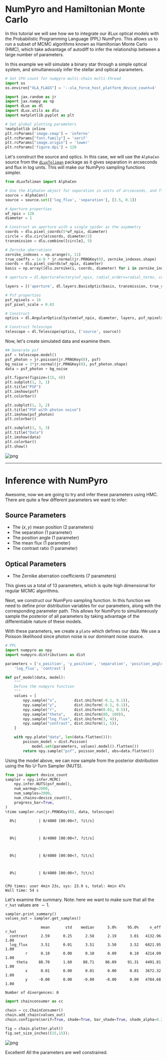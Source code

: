 # NumPyro and Hamiltonian Monte Carlo

In this tutorial we will see how we to integrate our ∂Lux optical models with the Probabilistic Programming Language (PPL) NumPyro. This allows us to run a subset of MCMC algorithms known as Hamiltonian Monte Carlo (HMC), which take advantage of autodiff to infer the relationship between a large number of parameters.

In this example we will simulate a binary star through a simple optical system, and simultaneously infer the stellar and optical parameters.


```python
# Set CPU count for numpyro multi-chain multi-thread
import os
os.environ["XLA_FLAGS"] = '--xla_force_host_platform_device_count=4'

import jax.random as jr
import jax.numpy as np
import dLux as dl
import dLux.utils as dlu
import matplotlib.pyplot as plt

# Set global plotting parameters
%matplotlib inline
plt.rcParams['image.cmap'] = 'inferno'
plt.rcParams["font.family"] = 'serif'
plt.rcParams["image.origin"] = 'lower'
plt.rcParams['figure.dpi'] = 120
```

Let's construct the source and optics. In this case, we will use the `AlphaCen` source from the [`dLuxToliman`](https://github.com/maxecharles/dLuxToliman) package as it gives separation in arcseconds and flux in log units. This will make our NumPyro sampling functions simpler.


```python
from dLuxToliman import AlphaCen

# Use the AlphaCen object for separation in units of arcseconds, and flux in log
source = AlphaCen()
source = source.set(['log_flux', 'separation'], [3.5, 0.1])

# Aperture properties
wf_npix = 128
diameter = 1

# Construct an aperture with a single spider as the asymmetry
coords = dlu.pixel_coords(5*wf_npix, diameter)
circle = dlu.circle(coords, diameter/2)
transmission = dlu.combine([circle], 5)

# Zernike aberrations
zernike_indexes = np.arange(4, 11)
true_coeffs = 1e-9 * jr.normal(jr.PRNGKey(0), zernike_indexes.shape)
coords = dlu.pixel_coords(wf_npix, diameter)
basis = np.array([dlu.zernike(i, coords, diameter) for i in zernike_indexes])

# aperture = dl.ApertureFactory(wf_npix, radial_orders=radial_terms, coefficients=true_coeffs)

layers = [('aperture', dl.layers.BasisOptic(basis, transmission, true_coeffs, normalise=True))]

# Psf properties
psf_npixels = 16
psf_pixel_scale = 0.03

# Construct
optics = dl.AngularOpticalSystem(wf_npix, diameter, layers, psf_npixels, psf_pixel_scale)

# Construct Telescope
telescope = dl.Telescope(optics, ('source', source))
```

Now, let's create simulated data and examine them.


```python
## Generate psf
psf = telescope.model()
psf_photon = jr.poisson(jr.PRNGKey(0), psf)
bg_noise = 3*jr.normal(jr.PRNGKey(0), psf_photon.shape)
data = psf_photon + bg_noise

plt.figure(figsize=(15, 4))
plt.subplot(1, 3, 1)
plt.title("PSF")
plt.imshow(psf)
plt.colorbar()

plt.subplot(1, 3, 2)
plt.title("PSF with photon noise")
plt.imshow(psf_photon)
plt.colorbar()

plt.subplot(1, 3, 3)
plt.title("Data")
plt.imshow(data)
plt.colorbar()
plt.show()
```


    
![png](HMC_files/HMC_5_0.png)
    


---

# Inference with NumPyro

Awesome, now we are going to try and infer these parameters using HMC. There are quite a few different parameters we want to infer:

##  Source Parameters
 - The $(x,y)$ mean position (2 parameters)
 - The separation (1 parameter)
 - The position angle (1 parameter)
 - The mean flux (1 parameter)
 - The contrast ratio (1 parameter)
 
## Optical Parameters
 - The Zernike aberration coefficients (7 parameters)
 
This gives us a total of 13 parameters, which is quite high dimensional for regular MCMC algorithms.

Next, we construct our NumPyro sampling function. In this function we need to define prior distribution variables for our parameters, along with the corresponding parameter path. This allows for NumPyro to simultaneously sample the posterior of all parameters by taking advantage of the differentiable nature of these models.

With these parameters, we create a `plate` which defines our data. We use a Poisson likelihood since photon noise is our dominant noise source.


```python
# PPL
import numpyro as npy
import numpyro.distributions as dist

parameters = ['x_position', 'y_position', 'separation', 'position_angle', 
    'log_flux', 'contrast']

def psf_model(data, model):
    """
    Define the numpyro function
    """
    values = [
        npy.sample("x",        dist.Uniform(-0.1, 0.1)),
        npy.sample("y",        dist.Uniform(-0.1, 0.1)),
        npy.sample("r",        dist.Uniform(0.01, 0.5)),
        npy.sample("theta",    dist.Uniform(80, 100)),
        npy.sample("log_flux", dist.Uniform(3, 4)),
        npy.sample("contrast", dist.Uniform(1, 5)),
    ]

    with npy.plate("data", len(data.flatten())):
        poisson_model = dist.Poisson(
            model.set(parameters, values).model().flatten())
        return npy.sample("psf", poisson_model, obs=data.flatten())
```

Using the model above, we can now sample from the posterior distribution using the No U-Turn Sampler (NUTS).


```python
from jax import device_count
sampler = npy.infer.MCMC(
    npy.infer.NUTS(psf_model),    
    num_warmup=2000,
    num_samples=2000,
    num_chains=device_count(),
    progress_bar=True,
)
%time sampler.run(jr.PRNGKey(0), data, telescope)
```


      0%|          | 0/4000 [00:00<?, ?it/s]



      0%|          | 0/4000 [00:00<?, ?it/s]



      0%|          | 0/4000 [00:00<?, ?it/s]



      0%|          | 0/4000 [00:00<?, ?it/s]


    CPU times: user 4min 23s, sys: 23.9 s, total: 4min 47s
    Wall time: 54 s


Let's examine the summary. Note: here we want to make sure that all the `r_hat` values are $\sim1$.


```python
sampler.print_summary()
values_out = sampler.get_samples()
```

    
                    mean       std    median      5.0%     95.0%     n_eff     r_hat
      contrast      2.59      0.25      2.58      2.19      3.01   4132.96      1.00
      log_flux      3.51      0.01      3.51      3.50      3.52   6821.95      1.00
             r      0.10      0.00      0.10      0.09      0.10   4214.09      1.00
         theta     88.70      1.60     88.71     86.09     91.31   4491.81      1.00
             x      0.01      0.00      0.01      0.00      0.01   3672.32      1.00
             y     -0.00      0.00     -0.00     -0.00      0.00   4784.68      1.00
    
    Number of divergences: 0



```python
import chainconsumer as cc

chain = cc.ChainConsumer()
chain.add_chain(values_out)
chain.configure(serif=True, shade=True, bar_shade=True, shade_alpha=0.2, spacing=1., max_ticks=3)

fig = chain.plotter.plot()
fig.set_size_inches((15,15));
```


    
![png](HMC_files/HMC_13_0.png)
    


Excellent! All the parameters are well constrained.
